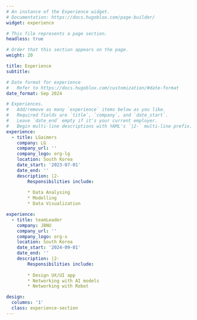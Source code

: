 ```yaml
---
# An instance of the Experience widget.
# Documentation: https://docs.hugoblox.com/page-builder/
widget: experience

# This file represents a page section.
headless: true

# Order that this section appears on the page.
weight: 20

title: Experience
subtitle:

# Date format for experience
#   Refer to https://docs.hugoblox.com/customization/#date-format
date_format: Sep 2024

# Experiences.
#   Add/remove as many `experience` items below as you like.
#   Required fields are `title`, `company`, and `date_start`.
#   Leave `date_end` empty if it's your current employer.
#   Begin multi-line descriptions with YAML's `|2-` multi-line prefix.
experience:
  - title: LGaimers
    company: LG
    company_url: ''
    company_logo: org-lg
    location: South Korea
    date_start: '2023-07-01'
    date_end: ''
    description: |2-
        Responsibilities include:
        
        * Data Analysing
        * Modelling
        * Data Visualization

experience:
  - title: teamLeader
    company: JBNU
    company_url: ''
    company_logo: org-x
    location: South Korea
    date_start: '2024-09-01'
    date_end: ''
    description: |2-
        Responsibilities include:
        
        * Design UX/UI app
        * Networking with AI models
        * Networking with Robot

design:
  columns: '1'
  class: experience-section
---
```

